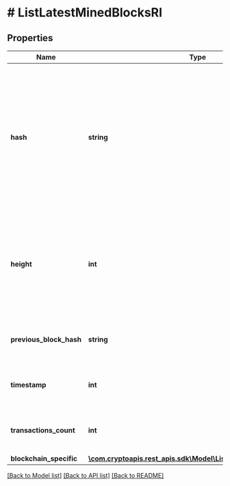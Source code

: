 # # ListLatestMinedBlocksRI

## Properties

Name | Type | Description | Notes
------------ | ------------- | ------------- | -------------
**hash** | **string** | Represents the same as transactionId for account-based protocols like Ethereum, while it could be different in UTXO-based protocols like Bitcoin. E.g., in UTXO-based protocols hash is different from transactionId for SegWit transactions. |
**height** | **int** | Represents the hight of the block where this transaction was mined/confirmed for first time. The height is defined as the number of blocks in the blockchain preceding this specific block. |
**previous_block_hash** | **string** | Represents the hash of the previous block, also known as the parent block. |
**timestamp** | **int** | Defines the exact date/time when this block was mined in Unix Timestamp. |
**transactions_count** | **int** | Represents the total number of all transactions as part of this block. |
**blockchain_specific** | [**\com.cryptoapis.rest_apis.sdk\Model\ListLatestMinedBlocksRIBS**](ListLatestMinedBlocksRIBS.md) |  |

[[Back to Model list]](../../README.md#models) [[Back to API list]](../../README.md#endpoints) [[Back to README]](../../README.md)
